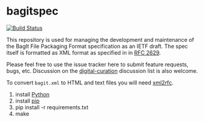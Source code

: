 bagitspec
=========

[![Build Status](https://travis-ci.org/jkunze/bagitspec.svg)](http://travis-ci.org/jkunze/bagitspec)

This repository is used for managing the development and maintenance of the
BagIt File Packaging Format specification as an IETF draft. The spec itself 
is formatted as XML format as specified in 
in [RFC 2629](http://tools.ietf.org/html/rfc2629). 

Please feel free to use the issue tracker here to submit feature requests, bugs,
etc. Discussion on the
[digital-curation](https://groups.google.com/forum/#!forum/digital-curation) 
discussion list is also welcome.

To convert `bagit.xml` to HTML and text files you will need
[xml2rfc](https://pypi.python.org/pypi/xml2rfc/).

1. install [Python](http://python.org/downloads/)
1. install [pip](http://www.pip-installer.org/en/latest/installing.html)
1. pip install -r requirements.txt
1. make
